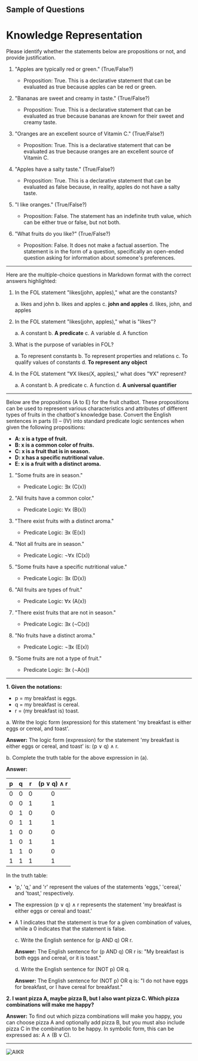 ## Sample of Questions
# Knowledge Representation

Please identify whether the statements below are propositions or not, and provide justification.

1. "Apples are typically red or green." (True/False?)
   - Proposition: True. This is a declarative statement that can be evaluated as true because apples can be red or green.

2. "Bananas are sweet and creamy in taste." (True/False?)
   - Proposition: True. This is a declarative statement that can be evaluated as true because bananas are known for their sweet and creamy taste.

3. "Oranges are an excellent source of Vitamin C." (True/False?)
   - Proposition: True. This is a declarative statement that can be evaluated as true because oranges are an excellent source of Vitamin C.

4. "Apples have a salty taste." (True/False?)
   - Proposition: True. This is a declarative statement that can be evaluated as false because, in reality, apples do not have a salty taste.

5. "I like oranges." (True/False?)
   - Proposition: False. The statement has an indefinite truth value, which can be either true or false, but not both.

6. "What fruits do you like?" (True/False?)
   - Proposition: False. It does not make a factual assertion. The statement is in the form of a question, specifically an open-ended question asking for information about someone's preferences.
  
---------------------------------------------------------------------------------

Here are the multiple-choice questions in Markdown format with the correct answers highlighted:

1. In the FOL statement "likes(john, apples)," what are the constants?

   a. likes and john
   b. likes and apples
   c. **john and apples**
   d. likes, john, and apples

2. In the FOL statement "likes(john, apples)," what is "likes"?

   a. A constant
   b. **A predicate**
   c. A variable
   d. A function

3. What is the purpose of variables in FOL?

   a. To represent constants
   b. To represent properties and relations
   c. To qualify values of constants
   d. **To represent any object**

4. In the FOL statement "∀X likes(X, apples)," what does "∀X" represent?

   a. A constant
   b. A predicate
   c. A function
   d. **A universal quantifier**

---------------------------------------------------------------------------------

Below are the propositions (A to E) for the fruit chatbot. These propositions can be used to represent various characteristics and attributes of different types of fruits in the chatbot's knowledge base. Convert the English sentences in parts (I) – (IV) into standard predicate logic sentences when given the following propositions:

- **A: x is a type of fruit.**
- **B: x is a common color of fruits.**
- **C: x is a fruit that is in season.**
- **D: x has a specific nutritional value.**
- **E: x is a fruit with a distinct aroma.**

1. "Some fruits are in season." 
   - Predicate Logic: ∃x (C(x))

2. "All fruits have a common color." 
   - Predicate Logic: ∀x (B(x))

3. "There exist fruits with a distinct aroma." 
   - Predicate Logic: ∃x (E(x))

4. "Not all fruits are in season." 
   - Predicate Logic: ¬∀x (C(x))

5. "Some fruits have a specific nutritional value." 
   - Predicate Logic: ∃x (D(x))

6. "All fruits are types of fruit." 
   - Predicate Logic: ∀x (A(x))

7. "There exist fruits that are not in season." 
   - Predicate Logic: ∃x (¬C(x))

8. "No fruits have a distinct aroma." 
   - Predicate Logic: ¬∃x (E(x))

9. "Some fruits are not a type of fruit." 
   - Predicate Logic: ∃x (¬A(x))
_________________________________________________________________________________________________________

**1. Given the notations:**
   - p = my breakfast is eggs.
   - q = my breakfast is cereal.
   - r = (my breakfast is) toast.

   a. Write the logic form (expression) for this statement 'my breakfast is either eggs or cereal, and toast'.

   **Answer:** The logic form (expression) for the statement 'my breakfast is either eggs or cereal, and toast' is: (p ∨ q) ∧ r.

   b. Complete the truth table for the above expression in (a).

   **Answer:**

|  p  |  q  |  r  | (p ∨ q) ∧ r |
|:---:|:---:|:---:|:------------:|
|  0  |  0  |  0  |      0       |
|  0  |  0  |  1  |      1       |
|  0  |  1  |  0  |      0       |
|  0  |  1  |  1  |      1       |
|  1  |  0  |  0  |      0       |
|  1  |  0  |  1  |      1       |
|  1  |  1  |  0  |      0       |
|  1  |  1  |  1  |      1       |

In the truth table:
- 'p,' 'q,' and 'r' represent the values of the statements 'eggs,' 'cereal,' and 'toast,' respectively.
- The expression (p ∨ q) ∧ r represents the statement 'my breakfast is either eggs or cereal and toast.'
- A 1 indicates that the statement is true for a given combination of values, while a 0 indicates that the statement is false.


   c. Write the English sentence for (p AND q) OR r.

   **Answer:** The English sentence for (p AND q) OR r is: "My breakfast is both eggs and cereal, or it is toast."

   d. Write the English sentence for (NOT p) OR q.

   **Answer:** The English sentence for (NOT p) OR q is: "I do not have eggs for breakfast, or I have cereal for breakfast."

**2. I want pizza A, maybe pizza B, but I also want pizza C. Which pizza combinations will make me happy?**

**Answer:** To find out which pizza combinations will make you happy, you can choose pizza A and optionally add pizza B, but you must also include pizza C in the combination to be happy. In symbolic form, this can be expressed as: A ∧ (B ∨ C).

_________________________________________________________________________________________________________
![AIKR](https://github.com/rohayanti/Artificial-Intelligent/blob/main/image/AIKR.png)
